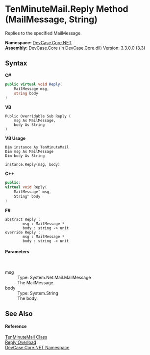 # TenMinuteMail.Reply Method (MailMessage, String)
 

Replies to the specified MailMessage.

**Namespace:**&nbsp;<a href="N_DevCase_Core_NET">DevCase.Core.NET</a><br />**Assembly:**&nbsp;DevCase.Core (in DevCase.Core.dll) Version: 3.3.0.0 (3.3)

## Syntax

**C#**<br />
``` C#
public virtual void Reply(
	MailMessage msg,
	string body
)
```

**VB**<br />
``` VB
Public Overridable Sub Reply ( 
	msg As MailMessage,
	body As String
)
```

**VB Usage**<br />
``` VB Usage
Dim instance As TenMinuteMail
Dim msg As MailMessage
Dim body As String

instance.Reply(msg, body)
```

**C++**<br />
``` C++
public:
virtual void Reply(
	MailMessage^ msg, 
	String^ body
)
```

**F#**<br />
``` F#
abstract Reply : 
        msg : MailMessage * 
        body : string -> unit 
override Reply : 
        msg : MailMessage * 
        body : string -> unit 
```


#### Parameters
&nbsp;<dl><dt>msg</dt><dd>Type: System.Net.Mail.MailMessage<br />The MailMessage.</dd><dt>body</dt><dd>Type: System.String<br />The body.</dd></dl>

## See Also


#### Reference
<a href="T_DevCase_Core_NET_TenMinuteMail">TenMinuteMail Class</a><br /><a href="Overload_DevCase_Core_NET_TenMinuteMail_Reply">Reply Overload</a><br /><a href="N_DevCase_Core_NET">DevCase.Core.NET Namespace</a><br />